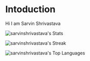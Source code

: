 # Intoduction

Hi I am Sarvin Shrivastava

![sarvinshrivastava's Stats](https://github-readme-stats.vercel.app/api?username=sarvinshrivastava&theme=vue-dark&show_icons=true&hide_border=true&count_private=true)

![sarvinshrivastava's Streak](https://github-readme-streak-stats.herokuapp.com/?user=sarvinshrivastava&theme=vue-dark&hide_border=true)

![sarvinshrivastava's Top Languages](https://github-readme-stats.vercel.app/api/top-langs/?username=sarvinshrivastava&theme=vue-dark&show_icons=true&hide_border=true&layout=compact)
